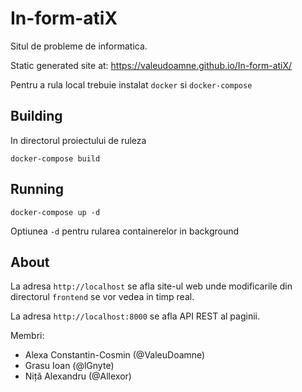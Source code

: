 # In-form-atiX

Situl de probleme de informatica.

Static generated site at: https://valeudoamne.github.io/In-form-atiX/


Pentru a rula local trebuie instalat `docker` si `docker-compose`

## Building

In directorul proiectului de ruleza

```
docker-compose build
```

## Running

```
docker-compose up -d
```
Optiunea `-d` pentru rularea containerelor in background

## About

La adresa `http://localhost` se afla site-ul web unde modificarile din directorul `frontend` se vor vedea in timp real.

La adresa `http://localhost:8000` se afla API REST al paginii.

Membri:
* Alexa Constantin-Cosmin (@ValeuDoamne)
* Grasu Ioan (@lGnyte)
* Niță Alexandru (@Allexor)
